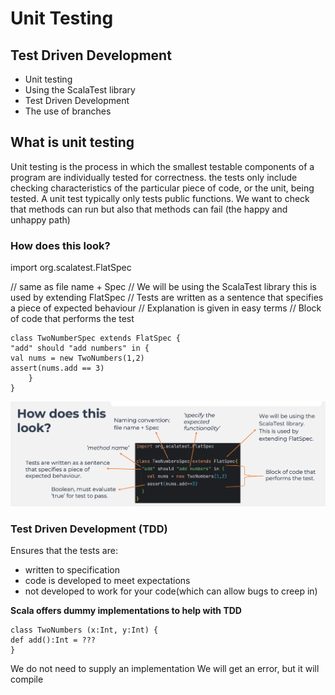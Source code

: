 # Unit Testing

## Test Driven Development

- Unit testing 
- Using the ScalaTest library 
- Test Driven Development 
- The use of branches

## What is unit testing 

Unit testing is the process in which the smallest testable components of a program are individually tested for correctness. 
the tests only include checking characteristics of the particular piece of code, or the unit, being tested. 
A unit test typically only tests public functions.
We want to check that methods can run but also that methods can fail (the happy and unhappy path)

### How does this look? 

import org.scalatest.FlatSpec

// same as file name + Spec
// We will be using the ScalaTest library this is used by extending FlatSpec
// Tests are written as a sentence that specifies a piece of expected behaviour
// Explanation is given in easy terms
// Block of code that performs the test

    class TwoNumberSpec extends FlatSpec {
    "add" should "add numbers" in {
    val nums = new TwoNumbers(1,2)
    assert(nums.add == 3)
        }
    }
![img.png](img.png)

### Test Driven Development (TDD)

Ensures that the tests are: 
- written to specification 
- code is developed to meet expectations 
- not developed to work for your code(which can allow bugs to creep in)

**Scala offers dummy implementations to help with TDD** 

    class TwoNumbers (x:Int, y:Int) { 
    def add():Int = ??? 
    }

We do not need to supply an implementation 
We will get an error, but it will compile 
